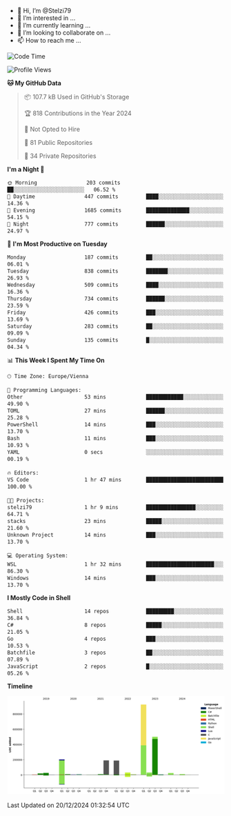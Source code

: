 - 👋 Hi, I’m @Stelzi79
- 👀 I’m interested in ...
- 🌱 I’m currently learning ...
- 💞️ I’m looking to collaborate on ...
- 📫 How to reach me ...

<!--START_SECTION:waka-->
![Code Time](http://img.shields.io/badge/Code%20Time-1%2C109%20hrs%207%20mins-blue)

![Profile Views](http://img.shields.io/badge/Profile%20Views-0-blue)

**🐱 My GitHub Data** 

> 📦 107.7 kB Used in GitHub's Storage 
 > 
> 🏆 818 Contributions in the Year 2024
 > 
> 🚫 Not Opted to Hire
 > 
> 📜 81 Public Repositories 
 > 
> 🔑 34 Private Repositories 
 > 
**I'm a Night 🦉** 

```text
🌞 Morning                203 commits         ██░░░░░░░░░░░░░░░░░░░░░░░   06.52 % 
🌆 Daytime                447 commits         ████░░░░░░░░░░░░░░░░░░░░░   14.36 % 
🌃 Evening                1685 commits        ██████████████░░░░░░░░░░░   54.15 % 
🌙 Night                  777 commits         ██████░░░░░░░░░░░░░░░░░░░   24.97 % 
```
📅 **I'm Most Productive on Tuesday** 

```text
Monday                   187 commits         ██░░░░░░░░░░░░░░░░░░░░░░░   06.01 % 
Tuesday                  838 commits         ███████░░░░░░░░░░░░░░░░░░   26.93 % 
Wednesday                509 commits         ████░░░░░░░░░░░░░░░░░░░░░   16.36 % 
Thursday                 734 commits         ██████░░░░░░░░░░░░░░░░░░░   23.59 % 
Friday                   426 commits         ███░░░░░░░░░░░░░░░░░░░░░░   13.69 % 
Saturday                 283 commits         ██░░░░░░░░░░░░░░░░░░░░░░░   09.09 % 
Sunday                   135 commits         █░░░░░░░░░░░░░░░░░░░░░░░░   04.34 % 
```


📊 **This Week I Spent My Time On** 

```text
🕑︎ Time Zone: Europe/Vienna

💬 Programming Languages: 
Other                    53 mins             ████████████░░░░░░░░░░░░░   49.90 % 
TOML                     27 mins             ██████░░░░░░░░░░░░░░░░░░░   25.28 % 
PowerShell               14 mins             ███░░░░░░░░░░░░░░░░░░░░░░   13.70 % 
Bash                     11 mins             ███░░░░░░░░░░░░░░░░░░░░░░   10.93 % 
YAML                     0 secs              ░░░░░░░░░░░░░░░░░░░░░░░░░   00.19 % 

🔥 Editors: 
VS Code                  1 hr 47 mins        █████████████████████████   100.00 % 

🐱‍💻 Projects: 
stelzi79                 1 hr 9 mins         ████████████████░░░░░░░░░   64.71 % 
stacks                   23 mins             █████░░░░░░░░░░░░░░░░░░░░   21.60 % 
Unknown Project          14 mins             ███░░░░░░░░░░░░░░░░░░░░░░   13.70 % 

💻 Operating System: 
WSL                      1 hr 32 mins        ██████████████████████░░░   86.30 % 
Windows                  14 mins             ███░░░░░░░░░░░░░░░░░░░░░░   13.70 % 
```

**I Mostly Code in Shell** 

```text
Shell                    14 repos            █████████░░░░░░░░░░░░░░░░   36.84 % 
C#                       8 repos             █████░░░░░░░░░░░░░░░░░░░░   21.05 % 
Go                       4 repos             ███░░░░░░░░░░░░░░░░░░░░░░   10.53 % 
Batchfile                3 repos             ██░░░░░░░░░░░░░░░░░░░░░░░   07.89 % 
JavaScript               2 repos             █░░░░░░░░░░░░░░░░░░░░░░░░   05.26 % 
```



**Timeline**

![Lines of Code chart](https://raw.githubusercontent.com/Stelzi79/Stelzi79/main/assets/bar_graph.png)


 Last Updated on 20/12/2024 01:32:54 UTC
<!--END_SECTION:waka-->

<!---
Stelzi79/Stelzi79 is a ✨ special ✨ repository because its `README.md` (this file) appears on your GitHub profile.
You can click the Preview link to take a look at your changes.
--->
